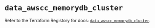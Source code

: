 # `data_awscc_memorydb_cluster`

Refer to the Terraform Registory for docs: [`data_awscc_memorydb_cluster`](https://registry.terraform.io/providers/hashicorp/awscc/0.70.0/docs/data-sources/memorydb_cluster).
